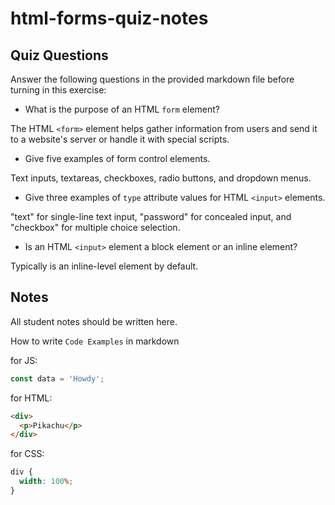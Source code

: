 # html-forms-quiz-notes

## Quiz Questions

Answer the following questions in the provided markdown file before turning in this exercise:

- What is the purpose of an HTML `form` element?

The HTML `<form>` element helps gather information from users and send it to a website's server or handle it with special scripts.

- Give five examples of form control elements.

Text inputs, textareas, checkboxes, radio buttons, and dropdown menus.

- Give three examples of `type` attribute values for HTML `<input>` elements.

"text" for single-line text input, "password" for concealed input, and "checkbox" for multiple choice selection.

- Is an HTML `<input>` element a block element or an inline element?

Typically is an inline-level element by default.

## Notes

All student notes should be written here.

How to write `Code Examples` in markdown

for JS:

```javascript
const data = 'Howdy';
```

for HTML:

```html
<div>
  <p>Pikachu</p>
</div>
```

for CSS:

```css
div {
  width: 100%;
}
```
